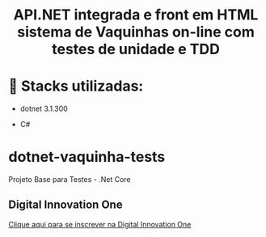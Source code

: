 <h1 align="center">API.NET integrada e front em HTML sistema de Vaquinhas on-line com testes de unidade e TDD</h1>

# 🔧 Stacks utilizadas:

 * dotnet 3.1.300

 * C#
# dotnet-vaquinha-tests
Projeto Base para Testes - .Net Core  

## Digital Innovation One

[Clique aqui para se inscrever na Digital Innovation One](https://digitalinnovation.one/sign-up?ref=H395IYS4Z6)  


